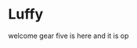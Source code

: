 # Luffy
welcome
gear five is here and it is op 
 
 
    
  
       
                         
                         
                                      
                                                        
                               
                                    
                    
           
     
 
